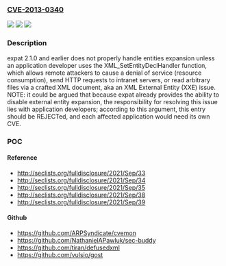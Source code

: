 ### [CVE-2013-0340](https://cve.mitre.org/cgi-bin/cvename.cgi?name=CVE-2013-0340)
![](https://img.shields.io/static/v1?label=Product&message=n%2Fa&color=blue)
![](https://img.shields.io/static/v1?label=Version&message=%3D%20n%2Fa%20&color=brighgreen)
![](https://img.shields.io/static/v1?label=Vulnerability&message=n%2Fa&color=brighgreen)

### Description

expat 2.1.0 and earlier does not properly handle entities expansion unless an application developer uses the XML_SetEntityDeclHandler function, which allows remote attackers to cause a denial of service (resource consumption), send HTTP requests to intranet servers, or read arbitrary files via a crafted XML document, aka an XML External Entity (XXE) issue. NOTE: it could be argued that because expat already provides the ability to disable external entity expansion, the responsibility for resolving this issue lies with application developers; according to this argument, this entry should be REJECTed, and each affected application would need its own CVE.

### POC

#### Reference
- http://seclists.org/fulldisclosure/2021/Sep/33
- http://seclists.org/fulldisclosure/2021/Sep/34
- http://seclists.org/fulldisclosure/2021/Sep/35
- http://seclists.org/fulldisclosure/2021/Sep/38
- http://seclists.org/fulldisclosure/2021/Sep/39

#### Github
- https://github.com/ARPSyndicate/cvemon
- https://github.com/NathanielAPawluk/sec-buddy
- https://github.com/tiran/defusedxml
- https://github.com/vulsio/gost

